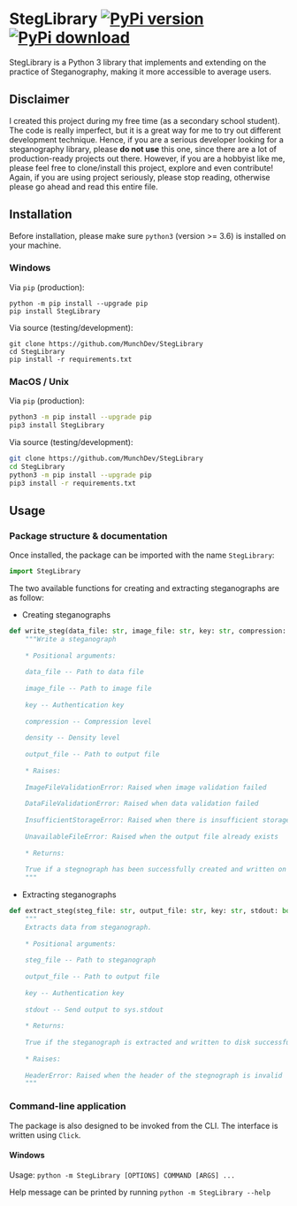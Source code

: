 # StegLibrary [![PyPi version](https://pypip.in/v/StegLibrary/badge.png)](https://crate.io/packages/StegLibrary/) [![PyPi download](https://pypip.in/d/StegLibrary/badge.png)](https://crate.io/packages/StegLibrary/)

StegLibrary is a Python 3 library that implements and extending on the practice of
Steganography, making it more accessible to average users.

## Disclaimer

I created this project during my free time (as a secondary school student). The code is really imperfect, but it is a great way
for me to try out different development technique. Hence, if you are a serious developer looking for a steganography library,
please **do not use** this one, since there are a lot of production-ready projects out there. However, if you are a hobbyist
like me, please feel free to clone/install this project, explore and even contribute! Again, if you are using project seriously,
please stop reading, otherwise please go ahead and read this entire file.

## Installation

Before installation, please make sure `python3` (version >= 3.6) is installed on your machine.

### Windows

Via `pip` (production):

```
python -m pip install --upgrade pip
pip install StegLibrary
```

Via source (testing/development):
```
git clone https://github.com/MunchDev/StegLibrary
cd StegLibrary
pip install -r requirements.txt
```

### MacOS / Unix

Via `pip` (production):

```bash
python3 -m pip install --upgrade pip
pip3 install StegLibrary
```

Via source (testing/development):

```bash
git clone https://github.com/MunchDev/StegLibrary
cd StegLibrary
python3 -m pip install --upgrade pip
pip3 install -r requirements.txt
```

## Usage

### Package structure & documentation

Once installed, the package can be imported with the name `StegLibrary`:

```python
import StegLibrary
```

The two available functions for creating and extracting steganographs are as follow:

* Creating steganographs

```python
def write_steg(data_file: str, image_file: str, key: str, compression: int, density: int, output_file: str) -> bool:
    """Write a steganograph
       
    * Positional arguments:
    
    data_file -- Path to data file
       
    image_file -- Path to image file
       
    key -- Authentication key
       
    compression -- Compression level
       
    density -- Density level
       
    output_file -- Path to output file
       
    * Raises:
       
    ImageFileValidationError: Raised when image validation failed
       
    DataFileValidationError: Raised when data validation failed
       
    InsufficientStorageError: Raised when there is insufficient storage
       
    UnavailableFileError: Raised when the output file already exists
       
    * Returns:
       
    True if a stegnograph has been successfully created and written on disks
    """
```

* Extracting steganographs

```python
def extract_steg(steg_file: str, output_file: str, key: str, stdout: bool = False) -> bool:
    """
    Extracts data from steganograph.
    
    * Positional arguments:
    
    steg_file -- Path to steganograph
    
    output_file -- Path to output file
    
    key -- Authentication key
    
    stdout -- Send output to sys.stdout
    
    * Returns:
    
    True if the steganograph is extracted and written to disk successfully
    
    * Raises:
    
    HeaderError: Raised when the header of the stegnograph is invalid
    """
```

### Command-line application

The package is also designed to be invoked from the CLI. The interface is written using `Click`.

#### Windows

Usage: `python -m StegLibrary [OPTIONS] COMMAND [ARGS] ...`

Help message can be printed by running `python -m StegLibrary --help`
